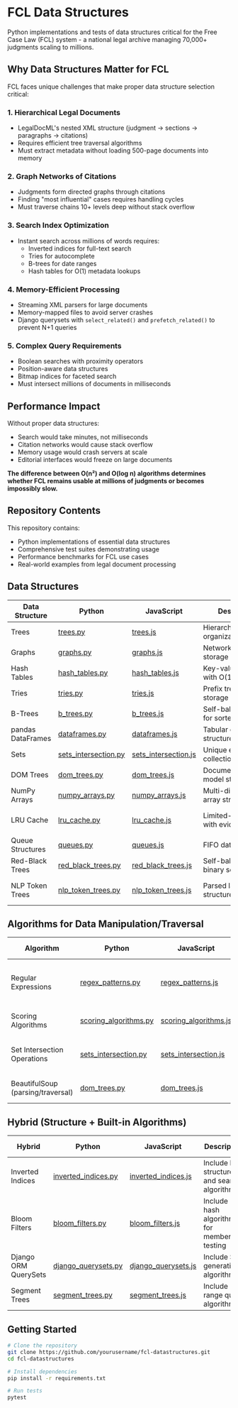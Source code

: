 # FCL Data Structures

Python implementations and tests of data structures critical for the Free Case Law (FCL) system - a national legal archive managing 70,000+ judgments scaling to millions.

## Why Data Structures Matter for FCL

FCL faces unique challenges that make proper data structure selection critical:

### 1. **Hierarchical Legal Documents**
- LegalDocML's nested XML structure (judgment → sections → paragraphs → citations)
- Requires efficient tree traversal algorithms
- Must extract metadata without loading 500-page documents into memory

### 2. **Graph Networks of Citations**
- Judgments form directed graphs through citations
- Finding "most influential" cases requires handling cycles
- Must traverse chains 10+ levels deep without stack overflow

### 3. **Search Index Optimization**
- Instant search across millions of words requires:
  - Inverted indices for full-text search
  - Tries for autocomplete
  - B-trees for date ranges
  - Hash tables for O(1) metadata lookups

### 4. **Memory-Efficient Processing**
- Streaming XML parsers for large documents
- Memory-mapped files to avoid server crashes
- Django querysets with `select_related()` and `prefetch_related()` to prevent N+1 queries

### 5. **Complex Query Requirements**
- Boolean searches with proximity operators
- Position-aware data structures
- Bitmap indices for faceted search
- Must intersect millions of documents in milliseconds

## Performance Impact

Without proper data structures:
- Search would take minutes, not milliseconds
- Citation networks would cause stack overflow
- Memory usage would crash servers at scale
- Editorial interfaces would freeze on large documents

**The difference between O(n²) and O(log n) algorithms determines whether FCL remains usable at millions of judgments or becomes impossibly slow.**

## Repository Contents

This repository contains:
- Python implementations of essential data structures
- Comprehensive test suites demonstrating usage
- Performance benchmarks for FCL use cases
- Real-world examples from legal document processing

## Data Structures

| Data Structure | Python | JavaScript | Description | FCL Use Case |
|----------------|--------|------------|-------------|--------------|
| Trees | [trees.py](data_structures/trees.py) | [trees.js](data_structures/trees.js) | Hierarchical data organization | Document hierarchy |
| Graphs | [graphs.py](data_structures/graphs.py) | [graphs.js](data_structures/graphs.js) | Network/relationship storage | Citation networks |
| Hash Tables | [hash_tables.py](data_structures/hash_tables.py) | [hash_tables.js](data_structures/hash_tables.js) | Key-value storage with O(1) access | Metadata lookups |
| Tries | [tries.py](data_structures/tries.py) | [tries.js](data_structures/tries.js) | Prefix tree for string storage | Autocomplete |
| B-Trees | [b_trees.py](data_structures/b_trees.py) | [b_trees.js](data_structures/b_trees.js) | Self-balancing tree for sorted data | Range queries |
| pandas DataFrames | [dataframes.py](data_structures/dataframes.py) | [dataframes.js](data_structures/dataframes.js) | Tabular data structure | Tabular legal data analysis |
| Sets | [sets_intersection.py](data_structures/sets_intersection.py) | [sets_intersection.js](data_structures/sets_intersection.js) | Unique element collection | Document filtering |
| DOM Trees | [dom_trees.py](data_structures/dom_trees.py) | [dom_trees.js](data_structures/dom_trees.js) | Document object model structure | HTML/XML parsing |
| NumPy Arrays | [numpy_arrays.py](data_structures/numpy_arrays.py) | [numpy_arrays.js](data_structures/numpy_arrays.js) | Multi-dimensional array structure | Numerical analysis |
| LRU Cache | [lru_cache.py](data_structures/lru_cache.py) | [lru_cache.js](data_structures/lru_cache.js) | Limited-size cache with eviction policy | Caching frequent queries |
| Queue Structures | [queues.py](data_structures/queues.py) | [queues.js](data_structures/queues.js) | FIFO data structure | Task processing |
| Red-Black Trees | [red_black_trees.py](data_structures/red_black_trees.py) | [red_black_trees.js](data_structures/red_black_trees.js) | Self-balancing binary search tree | Balanced search trees |
| NLP Token Trees | [nlp_token_trees.py](data_structures/nlp_token_trees.py) | [nlp_token_trees.js](data_structures/nlp_token_trees.js) | Parsed language structure | Natural language processing |

## Algorithms for Data Manipulation/Traversal

| Algorithm | Python | JavaScript | Description | FCL Use Case |
|-----------|--------|------------|-------------|--------------|
| Regular Expressions | [regex_patterns.py](data_structures/regex_patterns.py) | [regex_patterns.js](data_structures/regex_patterns.js) | Pattern matching and extraction algorithm | Pattern matching in legal text |
| Scoring Algorithms | [scoring_algorithms.py](data_structures/scoring_algorithms.py) | [scoring_algorithms.js](data_structures/scoring_algorithms.js) | Relevance calculation and ranking | Relevance ranking |
| Set Intersection Operations | [sets_intersection.py](data_structures/sets_intersection.py) | [sets_intersection.js](data_structures/sets_intersection.js) | Algorithm for finding common elements | Document filtering |
| BeautifulSoup (parsing/traversal) | [dom_trees.py](data_structures/dom_trees.py) | [dom_trees.js](data_structures/dom_trees.js) | HTML/XML traversal algorithms | HTML/XML parsing |

## Hybrid (Structure + Built-in Algorithms)

| Hybrid | Python | JavaScript | Description | FCL Use Case |
|--------|--------|------------|-------------|--------------|
| Inverted Indices | [inverted_indices.py](data_structures/inverted_indices.py) | [inverted_indices.js](data_structures/inverted_indices.js) | Include both structure and search algorithms | Full-text search |
| Bloom Filters | [bloom_filters.py](data_structures/bloom_filters.py) | [bloom_filters.js](data_structures/bloom_filters.js) | Include hash algorithms for membership testing | Probabilistic membership testing |
| Django ORM QuerySets | [django_querysets.py](data_structures/django_querysets.py) | [django_querysets.js](data_structures/django_querysets.js) | Include SQL generation algorithms | Database operations |
| Segment Trees | [segment_trees.py](data_structures/segment_trees.py) | [segment_trees.js](data_structures/segment_trees.js) | Include range query algorithms | Range query optimization |

## Getting Started

```bash
# Clone the repository
git clone https://github.com/yourusername/fcl-datastructures.git
cd fcl-datastructures

# Install dependencies
pip install -r requirements.txt

# Run tests
pytest
```
